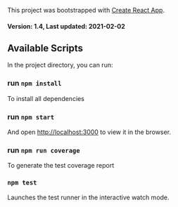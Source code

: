 This project was bootstrapped with [Create React App](https://github.com/facebook/create-react-app).
#### Version: 1.4, Last updated: 2021-02-02
## Available Scripts

In the project directory, you can run:

### run `npm install`
To install all dependencies

### run `npm start`
And open [http://localhost:3000](http://localhost:3000) to view it in the browser.

### run `npm run coverage`
To generate the test coverage report 

### `npm test`

Launches the test runner in the interactive watch mode.

